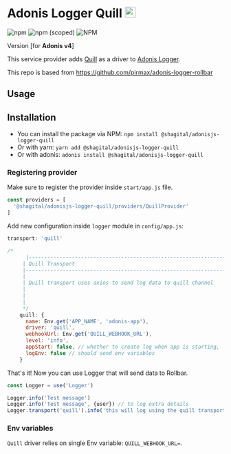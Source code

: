 # Adonis Logger Quill <img src="https://pbs.twimg.com/profile_images/1364222827201581059/_MwGJ_wl_400x400.png" alt="Quill icon" width="25px" height="25px">
![npm](https://img.shields.io/npm/dt/@shagital/adonisjs-logger-quill?style=plastic)
![npm (scoped)](https://img.shields.io/npm/v/@shagital/adonisjs-logger-quill)
![NPM](https://img.shields.io/npm/l/@shagital/adonisjs-logger-quill)

Version [for **Adonis v4**]

This service provider adds [Quill](https://docs.quill.chat/docs/specification) as a driver to [Adonis Logger](https://adonisjs.com/docs/4.1/logger).

This repo is based from https://github.com/pirmax/adonis-logger-rollbar


## Usage
## Installation
- You can install the package via NPM:
`npm install @shagital/adonisjs-logger-quill`
- Or with yarn:
`yarn add @shagital/adonisjs-logger-quill`
- Or with adonis:
`adonis install @shagital/adonisjs-logger-quill`

### Registering provider

Make sure to register the provider inside `start/app.js` file.

```js
const providers = [
  '@shagital/adonisjs-logger-quill/providers/QuillProvider'
]
```

Add new configuration inside `logger` module in `config/app.js`:
```js
transport: 'quill'

/*
      |--------------------------------------------------------------------------
     | Quill Transport
     |--------------------------------------------------------------------------
     |
     | Quill transport uses axios to send log data to quill channel
     |
     |
     |
     */
    quill: {
      name: Env.get('APP_NAME', 'adonis-app'),
      driver: 'quill',
      webhookUrl: Env.get('QUILL_WEBHOOK_URL'),
      level: 'info',
      appStart: false, // whether to create log when app is starting,
      logEnv: false // should send env variables
    }
```

That's it! Now you can use Logger that will send data to Rollbar.

```js
const Logger = use('Logger')

Logger.info('Test message')
Logger.info('Test message', {user}) // to log extra details
Logger.transport('quill').info('this will log using the quill transport') // to specify the transport manually

```

### Env variables

`Quill` driver relies on single Env variable: `QUILL_WEBHOOK_URL=`.


